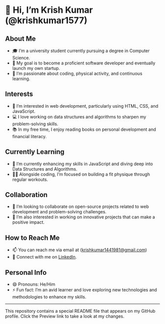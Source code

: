 # 👋 Hi, I’m Krish Kumar (@krishkumar1577)

## About Me
- 🎓 I’m a university student currently pursuing a degree in Computer Science.
- 🌟 My goal is to become a proficient software developer and eventually launch my own startup.
- 🧠 I’m passionate about coding, physical activity, and continuous learning.

## Interests
- 👀 I’m interested in web development, particularly using HTML, CSS, and JavaScript.
- 💻 I love working on data structures and algorithms to sharpen my problem-solving skills.
- 📚 In my free time, I enjoy reading books on personal development and financial literacy.

## Currently Learning
- 🌱 I’m currently enhancing my skills in JavaScript and diving deep into Data Structures and Algorithms.
- 🏋️‍♂️ Alongside coding, I’m focused on building a fit physique through regular workouts.

## Collaboration
- 💞️ I’m looking to collaborate on open-source projects related to web development and problem-solving challenges.
- 🚀 I’m also interested in working on innovative projects that can make a positive impact.

## How to Reach Me
- 📫 You can reach me via email at (krishkumar1441981@gmail.com)
- 📱 Connect with me on [LinkedIn](https://www.linkedin.com/in/krishkumar1577/).

## Personal Info
- 😄 Pronouns: He/Him
- ⚡ Fun fact: I’m an avid learner and love exploring new technologies and methodologies to enhance my skills.

---

This repository contains a special README file that appears on my GitHub profile. Click the Preview link to take a look at my changes.

<!---
krishkumar1577/krishkumar1577 is a ✨ special ✨ repository because its `README.md` (this file) appears on your GitHub profile.
You can click the Preview link to take a look at your changes.
--->
